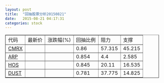 ```yaml
---
layout: post
title:  "回抽股票分析20150821"
date:   2015-08-21 04:17:31
categories: stock
---
```

<script type="text/javascript">
var stockList = []
stockList.push('gb_cmrx');
stockList.push('gb_arp');
stockList.push('gb_hos');
stockList.push('gb_dust');
</script>
<table border="1">
 <tr>
 <td>代码</td>
 <td>最新价</td>
 <td>涨跌幅(%)</td>
 <td>回抽比例</td>
 <td>阻力</td>
 <td>支撑</td>
</tr>
  <tr id="cmrx">
  <td><a href="http://stock.finance.sina.com.cn/usstock/quotes/CMRX.html" target="_blank">CMRX</a></td><td></td><td></td><td>0.86</td><td>57.315</td><td>45.215</td></tr>
  <tr id="arp">
  <td><a href="http://stock.finance.sina.com.cn/usstock/quotes/ARP.html" target="_blank">ARP</a></td><td></td><td></td><td>0.854</td><td>4.4</td><td>2.585</td></tr>
  <tr id="hos">
  <td><a href="http://stock.finance.sina.com.cn/usstock/quotes/HOS.html" target="_blank">HOS</a></td><td></td><td></td><td>0.845</td><td>20.11</td><td>16.535</td></tr>
  <tr id="dust">
  <td><a href="http://stock.finance.sina.com.cn/usstock/quotes/DUST.html" target="_blank">DUST</a></td><td></td><td></td><td>0.781</td><td>37.775</td><td>14.825</td></tr>
</table>
